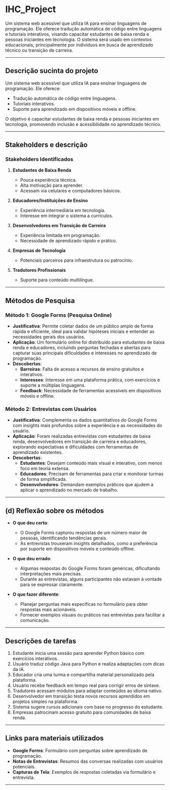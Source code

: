 # IHC_Project

Um sistema web acessível que utiliza IA para ensinar linguagens de programação. Ele oferece tradução automática de código entre linguagens e tutoriais interativos, visando capacitar estudantes de baixa renda e pessoas iniciantes em tecnologia. O sistema será usado em contextos educacionais, principalmente por indivíduos em busca de aprendizado técnico ou transição de carreira.

---

## Descrição sucinta do projeto

Um sistema web acessível que utiliza IA para ensinar linguagens de programação. Ele oferece:
- Tradução automática de código entre linguagens.
- Tutoriais interativos.
- Suporte para aprendizado em dispositivos móveis e offline.

O objetivo é capacitar estudantes de baixa renda e pessoas iniciantes em tecnologia, promovendo inclusão e acessibilidade no aprendizado técnico.

---

## Stakeholders e descrição

### **Stakeholders Identificados**
1. **Estudantes de Baixa Renda**  
   - Pouca experiência técnica.  
   - Alta motivação para aprender.  
   - Acessam via celulares e computadores básicos.

2. **Educadores/Instituições de Ensino**  
   - Experiência intermediária em tecnologia.  
   - Interesse em integrar o sistema a currículos.

3. **Desenvolvedores em Transição de Carreira**  
   - Experiência limitada em programação.  
   - Necessidade de aprendizado rápido e prático.

4. **Empresas de Tecnologia**  
   - Potenciais parceiros para infraestrutura ou patrocínio.

5. **Tradutores Profissionais**  
   - Suporte para conteúdo multilíngue.

---

## Métodos de Pesquisa

### **Método 1: Google Forms (Pesquisa Online)**
- **Justificativa**: Permite coletar dados de um público amplo de forma rápida e eficiente, ideal para validar hipóteses iniciais e entender as necessidades gerais dos usuários.  
- **Aplicação**: Um formulário online foi distribuído para estudantes de baixa renda e educadores, incluindo perguntas fechadas e abertas para capturar suas principais dificuldades e interesses no aprendizado de programação.  
- **Descobertas**:
  - **Barreiras**: Falta de acesso a recursos de ensino gratuitos e interativos.
  - **Interesses**: Interesse em uma plataforma prática, com exercícios e suporte a múltiplas linguagens.
  - **Feedback**: Necessidade de ferramentas acessíveis em dispositivos móveis e offline.

### **Método 2: Entrevistas com Usuários**
- **Justificativa**: Complementa os dados quantitativos do Google Forms com insights mais profundos sobre a experiência e as necessidades do usuário.  
- **Aplicação**: Foram realizadas entrevistas com estudantes de baixa renda, desenvolvedores em transição de carreira e educadores, explorando expectativas e dificuldades com ferramentas de aprendizado existentes.  
- **Descobertas**:
  - **Estudantes**: Desejam conteúdo mais visual e interativo, com menos foco em teoria extensa.
  - **Educadores**: Precisam de ferramentas para criar e monitorar turmas de forma simplificada.
  - **Desenvolvedores**: Demandam exemplos práticos que ajudem a aplicar o aprendizado no mercado de trabalho.

---

## (d) Reflexão sobre os métodos

- **O que deu certo**:  
  - O Google Forms capturou respostas de um número maior de pessoas, identificando tendências gerais.
  - As entrevistas trouxeram insights detalhados, como a preferência por suporte em dispositivos móveis e conteúdo offline.

- **O que deu errado**:  
  - Algumas respostas do Google Forms foram genéricas, dificultando interpretações mais precisas.
  - Durante as entrevistas, alguns participantes não estavam à vontade para se expressar claramente.

- **O que fazer diferente**:  
  - Planejar perguntas mais específicas no formulário para obter respostas mais acionáveis.
  - Fornecer exemplos visuais ou práticos nas entrevistas para facilitar a comunicação.

---

## Descrições de tarefas

1. Estudante inicia uma sessão para aprender Python básico com exercícios interativos.  
2. Usuário traduz código Java para Python e realiza adaptações com dicas da IA.  
3. Educador cria uma turma e compartilha material personalizado pela plataforma.  
4. Usuário recebe feedback em tempo real para corrigir erros de sintaxe.  
5. Tradutores acessam módulos para adaptar conteúdos ao idioma nativo.  
6. Desenvolvedor em transição testa novos recursos aprendidos em projetos simples na plataforma.  
7. Sistema sugere cursos adicionais com base no progresso do estudante.  
8. Empresas patrocinam acesso gratuito para comunidades de baixa renda.

---

## Links para materiais utilizados

- **Google Forms**: Formulário com perguntas sobre aprendizado de programação.  
- **Notas de Entrevistas**: Resumos das conversas realizadas com usuários potenciais.  
- **Capturas de Tela**: Exemplos de respostas coletadas via formulário e entrevista.

---
